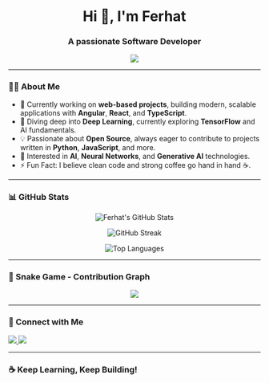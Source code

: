 <h1 align="center">Hi 👋, I'm Ferhat</h1>
<h3 align="center">A passionate Software Developer</h3>

<p align="center">
  <img src="https://readme-typing-svg.herokuapp.com/?lines=Full-stack+Developer;Angular+%7C+React+Enthusiast;Python+%7C+AI+Explorer;Open+Source+Contributor&center=true&width=500&height=45">
</p>

---

### 🧑‍💻 About Me

- 🔭 Currently working on **web-based projects**, building modern, scalable applications with **Angular**, **React**, and **TypeScript**.
- 🌱 Diving deep into **Deep Learning**, currently exploring **TensorFlow** and AI fundamentals.
- 💡 Passionate about **Open Source**, always eager to contribute to projects written in **Python**, **JavaScript**, and more.
- 🚀 Interested in **AI**, **Neural Networks**, and **Generative AI** technologies.
- ⚡ Fun Fact: I believe clean code and strong coffee go hand in hand ☕.

---


### 📊 GitHub Stats

<p align="center">
  <img src="https://github-readme-stats.vercel.app/api?username=ferhatblnk&show_icons=true&theme=radical" alt="Ferhat's GitHub Stats" />
</p>

<p align="center">
  <img src="https://github-readme-streak-stats.herokuapp.com/?user=ferhatblnk&theme=radical" alt="GitHub Streak" />
</p>

<p align="center">
  <img src="https://github-readme-stats.vercel.app/api/top-langs/?username=ferhatblnk&layout=compact&theme=radical" alt="Top Languages" />
</p>

---

### 🐍 Snake Game - Contribution Graph

<p align="center">
  <img src="https://raw.githubusercontent.com/ferhatblnk/ferhatblnk/main/dist/github-contribution-grid-snake.svg" />
</p>

---

### 🤝 Connect with Me

<p align="left">
  <a href="https://linkedin.com/in/ferhatblnk" target="_blank">
    <img src="https://img.shields.io/badge/LinkedIn-0077B5?style=for-the-badge&logo=linkedin&logoColor=white"/>
  </a>
  <a href="mailto:ferhatblnk@gmail.com" target="_blank">
    <img src="https://img.shields.io/badge/Email-D14836?style=for-the-badge&logo=gmail&logoColor=white"/>
  </a>
</p>

---

### ☕ Keep Learning, Keep Building!

